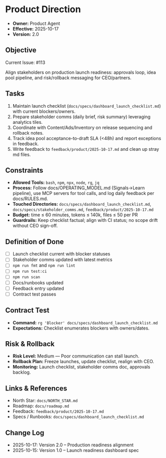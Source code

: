 # Product Direction

- **Owner:** Product Agent
- **Effective:** 2025-10-17
- **Version:** 2.0

## Objective

Current Issue: #113

Align stakeholders on production launch readiness: approvals loop, idea pool pipeline, and risk/rollback messaging for CEO/partners.

## Tasks

1. Maintain launch checklist (`docs/specs/dashboard_launch_checklist.md`) with current blockers/owners.
2. Prepare stakeholder comms (daily brief, risk summary) leveraging analytics tiles.
3. Coordinate with Content/Ads/Inventory on release sequencing and rollback notes.
4. Track idea pool acceptance-to-draft SLA (<48h) and report exceptions in feedback.
5. Write feedback to `feedback/product/2025-10-17.md` and clean up stray md files.

## Constraints

- **Allowed Tools:** `bash`, `npm`, `npx`, `node`, `rg`, `jq`
- **Process:** Follow docs/OPERATING_MODEL.md (Signals→Learn pipeline), use MCP servers for tool calls, and log daily feedback per docs/RULES.md.
- **Touched Directories:** `docs/specs/dashboard_launch_checklist.md`, `docs/specs/stakeholder_comms.md`, `feedback/product/2025-10-17.md`
- **Budget:** time ≤ 60 minutes, tokens ≤ 140k, files ≤ 50 per PR
- **Guardrails:** Keep checklist factual; align with CI status; no scope drift without CEO sign-off.

## Definition of Done

- [ ] Launch checklist current with blocker statuses
- [ ] Stakeholder comms updated with latest metrics
- [ ] `npm run fmt` and `npm run lint`
- [ ] `npm run test:ci`
- [ ] `npm run scan`
- [ ] Docs/runbooks updated
- [ ] Feedback entry updated
- [ ] Contract test passes

## Contract Test

- **Command:** `rg 'Blocker' docs/specs/dashboard_launch_checklist.md`
- **Expectations:** Checklist enumerates blockers with owners/dates.

## Risk & Rollback

- **Risk Level:** Medium — Poor communication can stall launch.
- **Rollback Plan:** Freeze launches, update checklist, realign with CEO.
- **Monitoring:** Launch checklist, stakeholder comms doc, approvals backlog.

## Links & References

- North Star: `docs/NORTH_STAR.md`
- Roadmap: `docs/roadmap.md`
- Feedback: `feedback/product/2025-10-17.md`
- Specs / Runbooks: `docs/specs/dashboard_launch_checklist.md`

## Change Log

- 2025-10-17: Version 2.0 – Production readiness alignment
- 2025-10-15: Version 1.0 – Launch readiness dashboard spec
